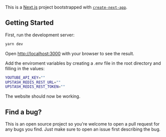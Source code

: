 This is a [Next.js](https://nextjs.org) project bootstrapped with [`create-next-app`](https://nextjs.org/docs/app/api-reference/cli/create-next-app).

## Getting Started

First, run the development server:

```bash
yarn dev
```

Open [http://localhost:3000](http://localhost:3000) with your browser to see the result.

Add the enviroment variables by creating a .env file in the root directory and filling in the values:

```bash
YOUTUBE_API_KEY=""
UPSTASH_REDIS_REST_URL=""
UPSTASH_REDIS_REST_TOKEN=""
```

The website should now be working.

## Find a bug?

This is an open source project so you're welcome to open a pull request for any bugs you find. Just make sure to open an issue first describing the bug.